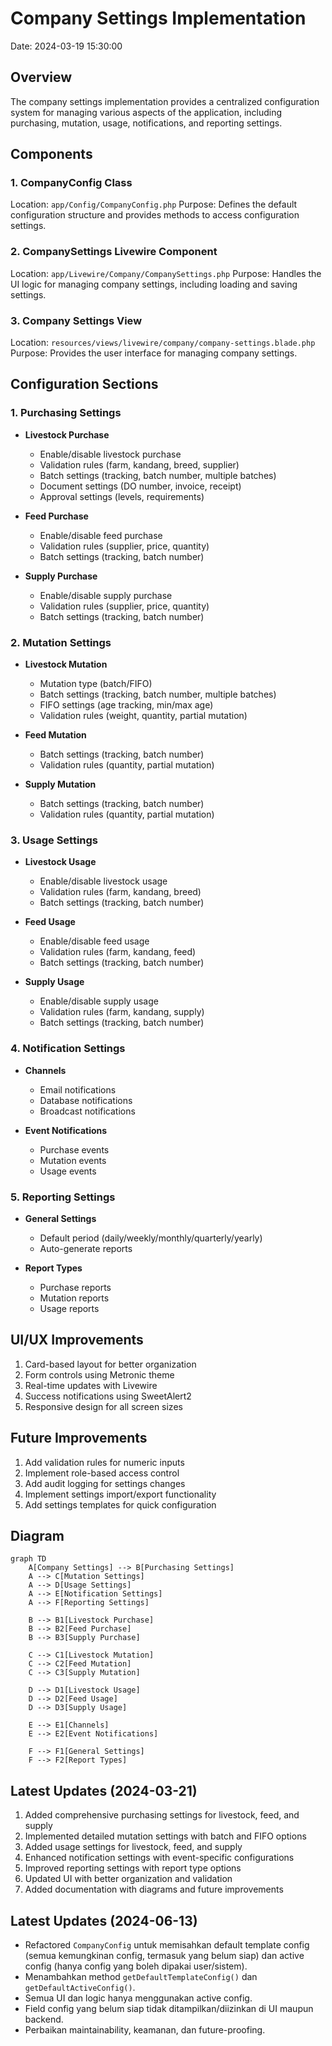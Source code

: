 # Company Settings Implementation

Date: 2024-03-19 15:30:00

## Overview

The company settings implementation provides a centralized configuration system for managing various aspects of the application, including purchasing, mutation, usage, notifications, and reporting settings.

## Components

### 1. CompanyConfig Class

Location: `app/Config/CompanyConfig.php`
Purpose: Defines the default configuration structure and provides methods to access configuration settings.

### 2. CompanySettings Livewire Component

Location: `app/Livewire/Company/CompanySettings.php`
Purpose: Handles the UI logic for managing company settings, including loading and saving settings.

### 3. Company Settings View

Location: `resources/views/livewire/company/company-settings.blade.php`
Purpose: Provides the user interface for managing company settings.

## Configuration Sections

### 1. Purchasing Settings

-   **Livestock Purchase**

    -   Enable/disable livestock purchase
    -   Validation rules (farm, kandang, breed, supplier)
    -   Batch settings (tracking, batch number, multiple batches)
    -   Document settings (DO number, invoice, receipt)
    -   Approval settings (levels, requirements)

-   **Feed Purchase**

    -   Enable/disable feed purchase
    -   Validation rules (supplier, price, quantity)
    -   Batch settings (tracking, batch number)

-   **Supply Purchase**
    -   Enable/disable supply purchase
    -   Validation rules (supplier, price, quantity)
    -   Batch settings (tracking, batch number)

### 2. Mutation Settings

-   **Livestock Mutation**

    -   Mutation type (batch/FIFO)
    -   Batch settings (tracking, batch number, multiple batches)
    -   FIFO settings (age tracking, min/max age)
    -   Validation rules (weight, quantity, partial mutation)

-   **Feed Mutation**

    -   Batch settings (tracking, batch number)
    -   Validation rules (quantity, partial mutation)

-   **Supply Mutation**
    -   Batch settings (tracking, batch number)
    -   Validation rules (quantity, partial mutation)

### 3. Usage Settings

-   **Livestock Usage**

    -   Enable/disable livestock usage
    -   Validation rules (farm, kandang, breed)
    -   Batch settings (tracking, batch number)

-   **Feed Usage**

    -   Enable/disable feed usage
    -   Validation rules (farm, kandang, feed)
    -   Batch settings (tracking, batch number)

-   **Supply Usage**
    -   Enable/disable supply usage
    -   Validation rules (farm, kandang, supply)
    -   Batch settings (tracking, batch number)

### 4. Notification Settings

-   **Channels**

    -   Email notifications
    -   Database notifications
    -   Broadcast notifications

-   **Event Notifications**
    -   Purchase events
    -   Mutation events
    -   Usage events

### 5. Reporting Settings

-   **General Settings**

    -   Default period (daily/weekly/monthly/quarterly/yearly)
    -   Auto-generate reports

-   **Report Types**
    -   Purchase reports
    -   Mutation reports
    -   Usage reports

## UI/UX Improvements

1. Card-based layout for better organization
2. Form controls using Metronic theme
3. Real-time updates with Livewire
4. Success notifications using SweetAlert2
5. Responsive design for all screen sizes

## Future Improvements

1. Add validation rules for numeric inputs
2. Implement role-based access control
3. Add audit logging for settings changes
4. Implement settings import/export functionality
5. Add settings templates for quick configuration

## Diagram

```mermaid
graph TD
    A[Company Settings] --> B[Purchasing Settings]
    A --> C[Mutation Settings]
    A --> D[Usage Settings]
    A --> E[Notification Settings]
    A --> F[Reporting Settings]

    B --> B1[Livestock Purchase]
    B --> B2[Feed Purchase]
    B --> B3[Supply Purchase]

    C --> C1[Livestock Mutation]
    C --> C2[Feed Mutation]
    C --> C3[Supply Mutation]

    D --> D1[Livestock Usage]
    D --> D2[Feed Usage]
    D --> D3[Supply Usage]

    E --> E1[Channels]
    E --> E2[Event Notifications]

    F --> F1[General Settings]
    F --> F2[Report Types]
```

## Latest Updates (2024-03-21)

1. Added comprehensive purchasing settings for livestock, feed, and supply
2. Implemented detailed mutation settings with batch and FIFO options
3. Added usage settings for livestock, feed, and supply
4. Enhanced notification settings with event-specific configurations
5. Improved reporting settings with report type options
6. Updated UI with better organization and validation
7. Added documentation with diagrams and future improvements

## Latest Updates (2024-06-13)

-   Refactored `CompanyConfig` untuk memisahkan default template config (semua kemungkinan config, termasuk yang belum siap) dan active config (hanya config yang boleh dipakai user/sistem).
-   Menambahkan method `getDefaultTemplateConfig()` dan `getDefaultActiveConfig()`.
-   Semua UI dan logic hanya menggunakan active config.
-   Field config yang belum siap tidak ditampilkan/diizinkan di UI maupun backend.
-   Perbaikan maintainability, keamanan, dan future-proofing.
